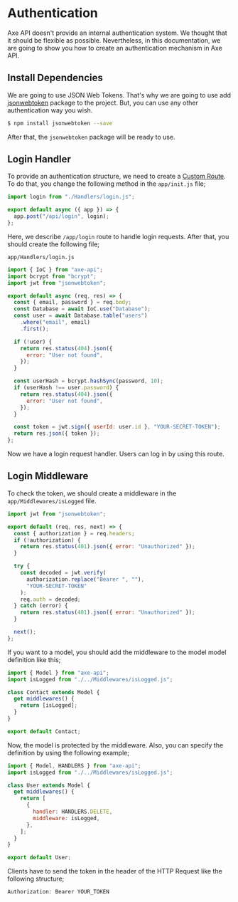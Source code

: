 # Authentication

Axe API doesn't provide an internal authentication system. We thought that it should be flexible as possible. Nevertheless, in this documentation, we are going to show you how to create an authentication mechanism in Axe API.

## Install Dependencies

We are going to use JSON Web Tokens. That's why we are going to use add [jsonwebtoken](https://www.npmjs.com/package/jsonwebtoken) package to the project. But, you can use any other authentication way you wish.

```bash
$ npm install jsonwebtoken --save
```

After that, the `jsonwebtoken` package will be ready to use.

## Login Handler

To provide an authentication structure, we need to create a [Custom Route](/routes/#custom-routes). To do that, you change the following method in the `app/init.js` file;

```js
import login from "./Handlers/login.js";

export default async ({ app }) => {
  app.post("/api/login", login);
};
```

Here, we describe `/app/login` route to handle login requests. After that, you should create the following file;

`app/Handlers/login.js`

```js
import { IoC } from "axe-api";
import bcrypt from "bcrypt";
import jwt from "jsonwebtoken";

export default async (req, res) => {
  const { email, password } = req.body;
  const Database = await IoC.use("Database");
  const user = await Database.table("users")
    .where("email", email)
    .first();

  if (!user) {
    return res.status(404).json({
      error: "User not found",
    });
  }

  const userHash = bcrypt.hashSync(password, 10);
  if (userHash !== user.password) {
    return res.status(404).json({
      error: "User not found",
    });
  }

  const token = jwt.sign({ userId: user.id }, "YOUR-SECRET-TOKEN");
  return res.json({ token });
};
```

Now we have a login request handler. Users can log in by using this route.

## Login Middleware

To check the token, we should create a middleware in the `app/Middlewares/isLogged` file.

```js
import jwt from "jsonwebtoken";

export default (req, res, next) => {
  const { authorization } = req.headers;
  if (!authorization) {
    return res.status(401).json({ error: "Unauthorized" });
  }

  try {
    const decoded = jwt.verify(
      authorization.replace("Bearer ", ""),
      "YOUR-SECRET-TOKEN"
    );
    req.auth = decoded;
  } catch (error) {
    return res.status(401).json({ error: "Unauthorized" });
  }

  next();
};
```

If you want to a model, you should add the middleware to the model model definition like this;

```js
import { Model } from "axe-api";
import isLogged from "./../Middlewares/isLogged.js";

class Contact extends Model {
  get middlewares() {
    return [isLogged];
  }
}

export default Contact;
```

Now, the model is protected by the middleware. Also, you can specify the definition by using the following example;

```js
import { Model, HANDLERS } from "axe-api";
import isLogged from "./../Middlewares/isLogged.js";

class User extends Model {
  get middlewares() {
    return [
      {
        handler: HANDLERS.DELETE,
        middleware: isLogged,
      },
    ];
  }
}

export default User;
```

Clients have to send the token in the header of the HTTP Request like the following structure;

```js
Authorization: Bearer YOUR_TOKEN
```
